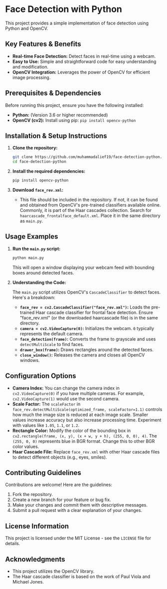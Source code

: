 # Face Detection with Python

This project provides a simple implementation of face detection using Python and OpenCV.

## Key Features & Benefits

*   **Real-time Face Detection:** Detect faces in real-time using a webcam.
*   **Easy to Use:** Simple and straightforward code for easy understanding and modification.
*   **OpenCV Integration:** Leverages the power of OpenCV for efficient image processing.

## Prerequisites & Dependencies

Before running this project, ensure you have the following installed:

*   **Python:** (Version 3.6 or higher recommended)
*   **OpenCV (cv2):**  Install using pip: `pip install opencv-python`

## Installation & Setup Instructions

1.  **Clone the repository:**

    ```bash
    git clone https://github.com/muhammadalief19/face-detection-python.git
    cd face-detection-python
    ```

2.  **Install the required dependencies:**

    ```bash
    pip install opencv-python
    ```

3.  **Download `face_rev.xml`:**
    *   This file should be included in the repository. If not, it can be found and obtained from OpenCV's pre-trained classifiers available online. Commonly, it is part of the Haar cascades collection.  Search for `haarcascade_frontalface_default.xml`. Place it in the same directory as `main.py`.

## Usage Examples

1.  **Run the `main.py` script:**

    ```bash
    python main.py
    ```

    This will open a window displaying your webcam feed with bounding boxes around detected faces.

2.  **Understanding the Code:**

    The `main.py` script utilizes OpenCV's `CascadeClassifier` to detect faces.  Here's a breakdown:

    *   **`face_rev = cv2.CascadeClassifier("face_rev.xml")`:**  Loads the pre-trained Haar cascade classifier for frontal face detection.  Ensure "face_rev.xml" (or the downloaded haarcascade file) is in the same directory.
    *   **`camera = cv2.VideoCapture(0)`:** Initializes the webcam. `0` typically represents the default camera.
    *   **`face_detection(frame)`:** Converts the frame to grayscale and uses `detectMultiScale` to find faces.
    *   **`drawer_box(frame)`:** Draws rectangles around the detected faces.
    *   **`close_window()`:** Releases the camera and closes all OpenCV windows.

## Configuration Options

*   **Camera Index:**  You can change the camera index in `cv2.VideoCapture(0)` if you have multiple cameras. For example, `cv2.VideoCapture(1)` would use the second camera.
*   **Scale Factor:**  The `scaleFactor` in `face_rev.detectMultiScale(optimized_frame, scaleFactor=1.1)` controls how much the image size is reduced at each image scale.  Smaller values increase accuracy but also increase processing time.  Experiment with values like `1.05`, `1.1`, or `1.2`.
*   **Rectangle Color:**  Modify the color of the bounding box in `cv2.rectangle(frame, (x, y), (x + w, y + h), (255, 0, 0), 4)`.  The `(255, 0, 0)` represents blue in BGR format.  Change this to other BGR color values.
*   **Haar Cascade File:** Replace `face_rev.xml` with other Haar cascade files to detect different objects (e.g., eyes, smiles).

## Contributing Guidelines

Contributions are welcome! Here are the guidelines:

1.  Fork the repository.
2.  Create a new branch for your feature or bug fix.
3.  Make your changes and commit them with descriptive messages.
4.  Submit a pull request with a clear explanation of your changes.

## License Information

This project is licensed under the MIT License - see the `LICENSE` file for details.

## Acknowledgments

*   This project utilizes the OpenCV library.
*   The Haar cascade classifier is based on the work of Paul Viola and Michael Jones.